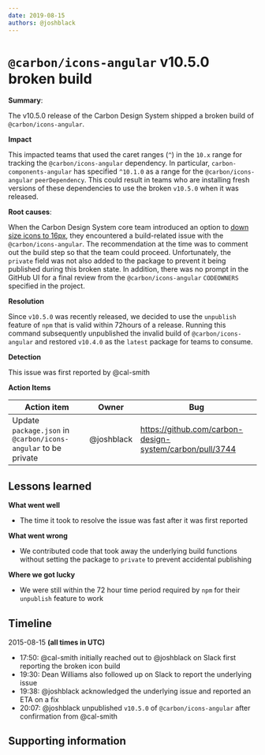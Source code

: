 ```yaml
---
date: 2019-08-15
authors: @joshblack
---
```


# `@carbon/icons-angular` v10.5.0 broken build

**Summary**:

The v10.5.0 release of the Carbon Design System shipped a broken build of
`@carbon/icons-angular`.

**Impact**

This impacted teams that used the caret ranges (`^`) in the `10.x` range for
tracking the `@carbon/icons-angular` dependency. In particular,
`carbon-components-angular` has specified `^10.1.0` as a range for the
`@carbon/icons-angular` `peerDependency`. This could result in teams who are
installing fresh versions of these dependencies to use the broken `v10.5.0` when
it was released.

**Root causes**:

When the Carbon Design System core team introduced an option to
[down size icons to 16px](https://github.com/carbon-design-system/carbon/pull/3501),
they encountered a build-related issue with the `@carbon/icons-angular`. The
recommendation at the time was to comment out the build step so that the team
could proceed. Unfortunately, the `private` field was not also added to the
package to prevent it being published during this broken state. In addition,
there was no prompt in the GitHub UI for a final review from the
`@carbon/icons-angular` `CODEOWNERS` specified in the project.

**Resolution**

Since `v10.5.0` was recently released, we decided to use the `unpublish` feature
of `npm` that is valid within 72hours of a release. Running this command
subsequently unpublished the invalid build of `@carbon/icons-angular` and
restored `v10.4.0` as the `latest` package for teams to consume.

**Detection**

This issue was first reported by @cal-smith

**Action Items**

| Action item                                                    | Owner      | Bug                                                      |
| -------------------------------------------------------------- | ---------- | -------------------------------------------------------- |
| Update `package.json` in `@carbon/icons-angular` to be private | @joshblack | https://github.com/carbon-design-system/carbon/pull/3744 |

## Lessons learned

**What went well**

- The time it took to resolve the issue was fast after it was first reported

**What went wrong**

- We contributed code that took away the underlying build functions without
  setting the package to `private` to prevent accidental publishing

**Where we got lucky**

- We were still within the 72 hour time period required by `npm` for their
  `unpublish` feature to work

## Timeline

2015-08-15 **(all times in UTC)**

- 17:50: @cal-smith initially reached out to @joshblack on Slack first reporting
  the broken icon build
- 19:30: Dean Williams also followed up on Slack to report the underlying issue
- 19:38: @joshblack acknowledged the underlying issue and reported an ETA on a
  fix
- 20:07: @joshblack unpublished `v10.5.0` of `@carbon/icons-angular` after
  confirmation from @cal-smith

## Supporting information
